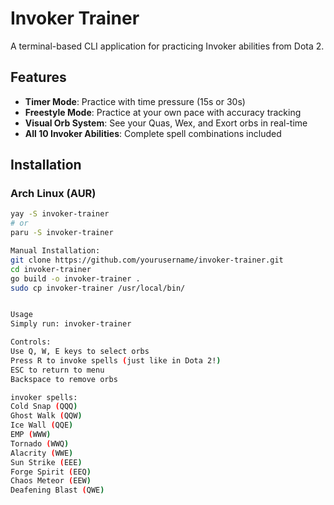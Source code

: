 # Invoker Trainer

A terminal-based CLI application for practicing Invoker abilities from Dota 2.

## Features

- **Timer Mode**: Practice with time pressure (15s or 30s)
- **Freestyle Mode**: Practice at your own pace with accuracy tracking
- **Visual Orb System**: See your Quas, Wex, and Exort orbs in real-time
- **All 10 Invoker Abilities**: Complete spell combinations included

## Installation

### Arch Linux (AUR)
```bash
yay -S invoker-trainer
# or
paru -S invoker-trainer

Manual Installation:
git clone https://github.com/yourusername/invoker-trainer.git
cd invoker-trainer
go build -o invoker-trainer .
sudo cp invoker-trainer /usr/local/bin/


Usage
Simply run: invoker-trainer

Controls:
Use Q, W, E keys to select orbs
Press R to invoke spells (just like in Dota 2!)
ESC to return to menu
Backspace to remove orbs

invoker spells:
Cold Snap (QQQ)
Ghost Walk (QQW)
Ice Wall (QQE)
EMP (WWW)
Tornado (WWQ)
Alacrity (WWE)
Sun Strike (EEE)
Forge Spirit (EEQ)
Chaos Meteor (EEW)
Deafening Blast (QWE)
